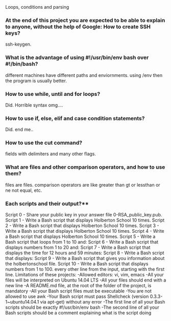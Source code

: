 
<html>
<head>
Loops, conditions and parsing
</head>
<body>
<h3>At the end of this project you are expected to be able to explain to anyone, without the help of Google:
How to create SSH keys?</h3>
ssh-keygen.

<h3>What is the advantage of using #!/usr/bin/env bash over #!/bin/bash?</h3>
different machines have different paths and enviornments. using /env then the program is usually better.

<h3>How to use while, until and for loops?</h3>
Did. Horrible syntax omg....

<h3>How to use if, else, elif and case condition statements?</h3>
Did. end me..

<h3>How to use the cut command?</h3>
fields with delimiters and many other flags.

<h3>What are files and other comparison operators, and how to use them?</h3>
files are files. comparison operators are like greater than gt or lessthan or ne not equal, etc.

<h3>Each scripts and their output?**</h3>
Script 0 - Share your public key in your answer file 0-RSA_public_key.pub.
Script 1 - Write a Bash script that displays Holberton School 10 times.
Script 2 - Write a Bash script that displays Holberton School 10 times.
Script 3 - Write a Bash script that displays Holberton School 10 times.
Script 4 - Write a Bash script that displays Holberton School 10 times.
Script 5 - Write a Bash script that loops from 1 to 10 and:
Script 6 - Write a Bash script that displays numbers from 1 to 20 and:
Script 7 - Write a Bash script that displays the time for 12 hours and 59 minutes:
Script 8 - Write a Bash script that displays:
Script 9 - Write a Bash script that gives you information about the holbertonschool file.
Script 10 - Write a Bash script that displays numbers from 1 to 100.
every other line from the input, starting with the first line.
Limitations of these projects:
-Allowed editors: vi, vim, emacs
-All your files will be interpreted on Ubuntu 14.04 LTS
-All your files should end with a new line
-A README.md file, at the root of the folder of the project, is mandatory
-All your Bash script files must be executable
-You are not allowed to use awk
-Your Bash script must pass Shellcheck (version 0.3.3-1~ubuntu14.04.1 via apt-get) without any error
-The first line of all your Bash scripts should be exactly #!/usr/bin/env bash
-The second line of all your Bash scripts should be a comment explaining what is the script doing
</body>
</html>
            
